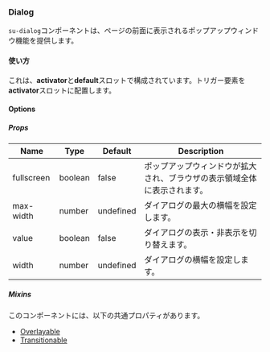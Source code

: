 ### Dialog

`su-dialog`コンポーネントは、ページの前面に表示されるポップアップウィンドウ機能を提供します。

<su-divider class="mb-8" />

#### 使い方

これは、**activator**と**default**スロットで構成されています。トリガー要素を**activator**スロットに配置します。

<sample />

#### Options

##### Props

|Name|Type|Default|Description|
|----|----|-------|-----------|
|fullscreen|boolean|false|ポップアップウィンドウが拡大され、ブラウザの表示領域全体に表示されます。|
|max-width|number|undefined|ダイアログの最大の横幅を設定します。|
|value|boolean|false|ダイアログの表示・非表示を切り替えます。|
|width|number|undefined|ダイアログの横幅を設定します。|

##### Mixins

このコンポーネントには、以下の共通プロパティがあります。

- [Overlayable](/internals/mixins#Overlayable)
- [Transitionable](/internals/mixins#Transitionable)
